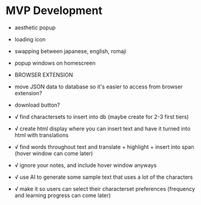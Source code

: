 # MVP Development
- aesthetic popup
- loading icon
- swapping between japanese, english, romaji
- popup windows on homescreen
- BROWSER EXTENSION
- move JSON data to database so it's easier to access from browser extension?
- download button?

- √ find charactersets to insert into db (maybe create for 2-3 first tiers)
- √ create html display where you can insert text and have it turned into html with translations
- √ find words throughout text and translate + highlight + insert into span (hover window can come later)
- √ ignore your notes, and include hover window anyways
- √ use AI to generate some sample text that uses a lot of the characters
- √ make it so users can select their characterset preferences (frequency and learning progress can come later)
